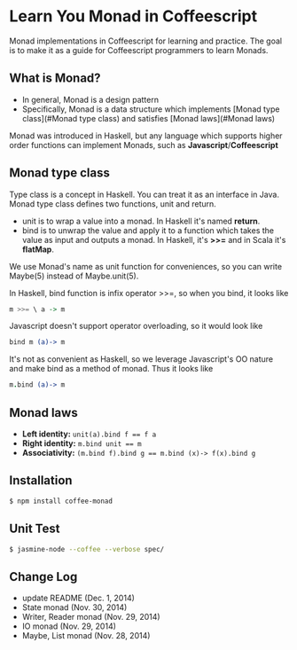 Learn You Monad in Coffeescript
============
Monad implementations in Coffeescript for learning and practice.
The goal is to make it as a guide for Coffeescript programmers to learn Monads.

## What is Monad?
* In general, Monad is a design pattern
* Specifically, Monad is a data structure which implements [Monad type class](#Monad type class) and
satisfies [Monad laws](#Monad laws)

Monad was introduced in Haskell, but any language which supports higher order functions can implement Monads,
such as **Javascript**/**Coffeescript**

## Monad type class
Type class is a concept in Haskell. You can treat it as an interface in Java. Monad type class defines two functions,
unit and return.
* unit is to wrap a value into a monad. In Haskell it's named **return**.
* bind is to unwrap the value and apply it to a function which takes the value as input and outputs a monad.
In Haskell, it's **>>=** and in Scala it's **flatMap**.

We use Monad's name as unit function for conveniences, so you can write Maybe(5) instead of Maybe.unit(5).

In Haskell, bind function is infix operator >>=, so when you bind, it looks like
```haskell
m >>= \ a -> m
```
Javascript doesn't support operator overloading, so it would look like
```coffeescript
bind m (a)-> m
```
It's not as convenient as Haskell, so we leverage Javascript's OO nature and make bind as a method of monad. Thus it looks like
```coffeescript
m.bind (a)-> m
```

## Monad laws
* **Left identity:** ```unit(a).bind f == f a```
* **Right identity:** ```m.bind unit == m```
* **Associativity:** ```(m.bind f).bind g == m.bind (x)-> f(x).bind g```


## Installation

```bash
$ npm install coffee-monad
```

## Unit Test

```bash
$ jasmine-node --coffee --verbose spec/
```
## Change Log
* update README (Dec. 1, 2014)
* State monad (Nov. 30, 2014)
* Writer, Reader monad (Nov. 29, 2014)
* IO monad (Nov. 29, 2014)
* Maybe, List monad (Nov. 28, 2014)